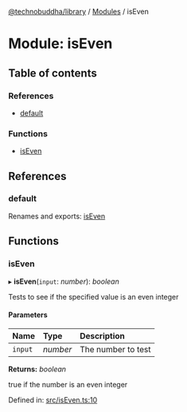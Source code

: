 [@technobuddha/library](../../README.md) / [Modules](../Modules.md) / isEven

# Module: isEven

## Table of contents

### References

- [default](iseven.md#default)

### Functions

- [isEven](iseven.md#iseven)

## References

### default

Renames and exports: [isEven](iseven.md#iseven)

## Functions

### isEven

▸ **isEven**(`input`: *number*): *boolean*

Tests to see if the specified value is an even integer

#### Parameters

| Name | Type | Description |
| :------ | :------ | :------ |
| `input` | *number* | The number to test |

**Returns:** *boolean*

true if the number is an even integer

Defined in: [src/isEven.ts:10](https://github.com/technobuddha/hill.software/blob/693f679/packages/library/src/isEven.ts#L10)
